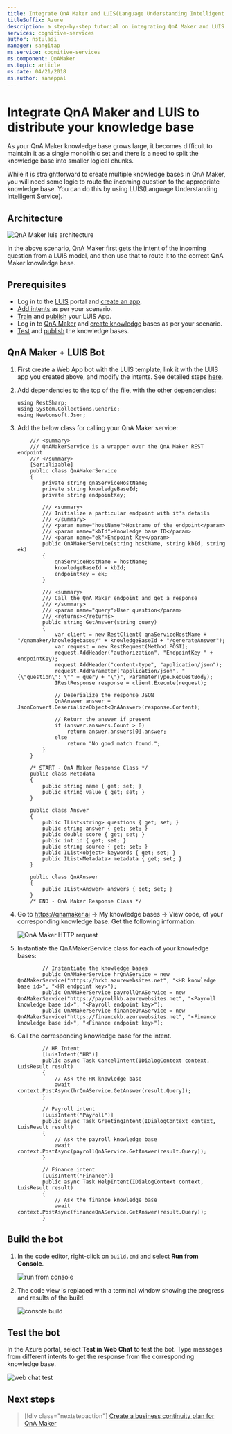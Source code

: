 ```yaml
---
title: Integrate QnA Maker and LUIS(Language Understanding Intelligent Service) - Microsoft Cognitive Services | Microsoft Docs
titleSuffix: Azure
description: a step-by-step tutorial on integrating QnA Maker and LUIS
services: cognitive-services
author: nstulasi
manager: sangitap
ms.service: cognitive-services
ms.component: QnAMaker
ms.topic: article
ms.date: 04/21/2018
ms.author: saneppal
---
```


# Integrate QnA Maker and LUIS to distribute your knowledge base
As your QnA Maker knowledge base grows large, it becomes difficult to maintain it as a single monolithic set and there is a need to split the knowledge base into smaller logical chunks.

While it is straightforward to create multiple knowledge bases in QnA Maker, you will need some logic to route the incoming question to the appropriate knowledge base. You can do this by using LUIS(Language Understanding Intelligent Service).

## Architecture

![QnA Maker luis architecture](../media/qnamaker-tutorials-qna-luis/qnamaker-luis-architecture.PNG)

In the above scenario, QnA Maker first gets the intent of the incoming question from a LUIS model, and then use that to route it to the correct QnA Maker knowledge base.

## Prerequisites
- Log in to the [LUIS](https://www.luis.ai/) portal and [create an app](https://docs.microsoft.com/en-us/azure/cognitive-services/luis/create-new-app).
- [Add intents](https://docs.microsoft.com/en-us/azure/cognitive-services/luis/add-intents) as per your scenario.
- [Train](https://docs.microsoft.com/en-us/azure/cognitive-services/luis/luis-how-to-train) and [publish](https://docs.microsoft.com/en-us/azure/cognitive-services/luis/publishapp) your LUIS App.
- Log in to [QnA Maker](https://qnamaker.ai) and [create knowledge]() bases as per your scenario.
- [Test]() and [publish]() the knowledge bases.

## QnA Maker + LUIS Bot
1. First create a Web App bot with the LUIS template, link it with the LUIS app you created above, and modify the intents. See detailed steps [here](https://docs.microsoft.com/en-us/azure/cognitive-services/luis/luis-csharp-tutorial-build-bot-framework-sample).

2. Add dependencies to the top of the file, with the other dependencies:

    ```
    using RestSharp;
    using System.Collections.Generic;
    using Newtonsoft.Json;
    ```
3. Add the below class for calling your QnA Maker service:

    ```
        /// <summary>
        /// QnAMakerService is a wrapper over the QnA Maker REST endpoint
        /// </summary>
        [Serializable]
        public class QnAMakerService
        {
            private string qnaServiceHostName;
            private string knowledgeBaseId;
            private string endpointKey;
    
            /// <summary>
            /// Initialize a particular endpoint with it's details
            /// </summary>
            /// <param name="hostName">Hostname of the endpoint</param>
            /// <param name="kbId">Knowledge base ID</param>
            /// <param name="ek">Endpoint Key</param>
            public QnAMakerService(string hostName, string kbId, string ek)
            {
                qnaServiceHostName = hostName;
                knowledgeBaseId = kbId;
                endpointKey = ek;
            }
    
            /// <summary>
            /// Call the QnA Maker endpoint and get a response
            /// </summary>
            /// <param name="query">User question</param>
            /// <returns></returns>
            public string GetAnswer(string query)
            {
                var client = new RestClient( qnaServiceHostName + "/qnamaker/knowledgebases/" + knowledgeBaseId + "/generateAnswer");
                var request = new RestRequest(Method.POST);
                request.AddHeader("authorization", "EndpointKey " + endpointKey);
                request.AddHeader("content-type", "application/json");
                request.AddParameter("application/json", "{\"question\": \"" + query + "\"}", ParameterType.RequestBody);
                IRestResponse response = client.Execute(request);
    
                // Deserialize the response JSON
                QnAAnswer answer = JsonConvert.DeserializeObject<QnAAnswer>(response.Content);
    
                // Return the answer if present
                if (answer.answers.Count > 0)
                    return answer.answers[0].answer;
                else
                    return "No good match found.";
            }
        }
    
        /* START - QnA Maker Response Class */
        public class Metadata
        {
            public string name { get; set; }
            public string value { get; set; }
        }
    
        public class Answer
        {
            public IList<string> questions { get; set; }
            public string answer { get; set; }
            public double score { get; set; }
            public int id { get; set; }
            public string source { get; set; }
            public IList<object> keywords { get; set; }
            public IList<Metadata> metadata { get; set; }
        }
    
        public class QnAAnswer
        {
            public IList<Answer> answers { get; set; }
        }
        /* END - QnA Maker Response Class */
    ```

3. Go to https://qnamaker.ai -> My knowledge bases -> View code, of your corresponding knowledge base. Get the following information:

    ![QnA Maker HTTP request](../media/qnamaker-tutorials-qna-luis/qnamaker-http-request.png)

4. Instantiate the QnAMakerService class for each of your knowledge bases:
    ```
            // Instantiate the knowledge bases
            public QnAMakerService hrQnAService = new QnAMakerService("https://hrkb.azurewebsites.net", "<HR knowledge base id>", "<HR endpoint key>");
            public QnAMakerService payrollQnAService = new QnAMakerService("https://payrollkb.azurewebsites.net", "<Payroll knowledge base id>", "<Payroll endpoint key>");
            public QnAMakerService financeQnAService = new QnAMakerService("https://financekb.azurewebsites.net", "<Finance knowledge base id>", "<Finance endpoint key>");
    ```

5. Call the corresponding knowledge base for the intent.
    ```
            // HR Intent
            [LuisIntent("HR")]
            public async Task CancelIntent(IDialogContext context, LuisResult result)
            {
                // Ask the HR knowledge base
                await context.PostAsync(hrQnAService.GetAnswer(result.Query));
            }
    
            // Payroll intent
            [LuisIntent("Payroll")]
            public async Task GreetingIntent(IDialogContext context, LuisResult result)
            {
                // Ask the payroll knowledge base
                await context.PostAsync(payrollQnAService.GetAnswer(result.Query));
            }
    
            // Finance intent
            [LuisIntent("Finance")]
            public async Task HelpIntent(IDialogContext context, LuisResult result)
            {
                // Ask the finance knowledge base
                await context.PostAsync(financeQnAService.GetAnswer(result.Query));
            }
    ```

## Build the bot
1. In the code editor, right-click on `build.cmd` and select **Run from Console**.

    ![run from console](../media/qnamaker-tutorials-qna-luis/run-from-console.png)

2. The code view is replaced with a terminal window showing the progress and results of the build.

    ![console build](../media/qnamaker-tutorials-qna-luis/console-build.png)

## Test the bot
In the Azure portal, select **Test in Web Chat** to test the bot. Type messages from different intents to get the response from the corresponding knowledge base.

![web chat test](../media/qnamaker-tutorials-qna-luis/qnamaker-web-chat.png)

## Next steps

> [!div class="nextstepaction"]
> [Create a business continuity plan for QnA Maker](../How-To/business-continuity-plan.md)
